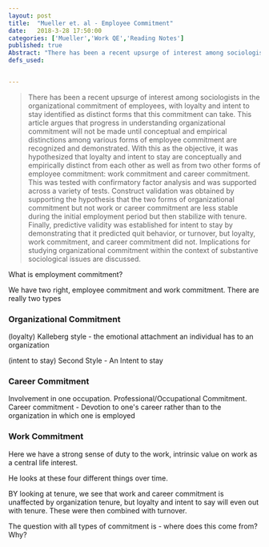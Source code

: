 ```yaml
---
layout: post
title:  "Mueller et. al - Employee Commitment"
date:   2018-3-28 17:50:00
categories: ['Mueller','Work QE','Reading Notes']
published: true
Abstract: "There has been a recent upsurge of interest among sociologists in the organizational commitment of employees, with loyalty and intent to stay identified as distinct forms that this commitment can take. This article argues that progress in understanding organizational commitment will not be made until conceptual and empirical distinctions among various forms of employee commitment are recognized and demonstrated. With this as the objective, it was hypothesized that loyalty and intent to stay are conceptually and empirically distinct from each other as well as from two other forms of employee commitment: work commitment and career commitment. This was tested with confirmatory factor analysis and was supported across a variety of tests. Construct validation was obtained by supporting the hypothesis that the two forms of organizational commitment but not work or career commitment are less stable during the initial employment period but then stabilize with tenure. Finally, predictive validity was established for intent to stay by demonstrating that it predicted quit behavior, or turnover, but loyalty, work commitment, and career commitment did not. Implications for studying organizational commitment within the context of substantive sociological issues are discussed."
defs_used:


---
```


>There has been a recent upsurge of interest among sociologists in the organizational commitment of employees, with loyalty and intent to stay identified as distinct forms that this commitment can take. This article argues that progress in understanding organizational commitment will not be made until conceptual and empirical distinctions among various forms of employee commitment are recognized and demonstrated. With this as the objective, it was hypothesized that loyalty and intent to stay are conceptually and empirically distinct from each other as well as from two other forms of employee commitment: work commitment and career commitment. This was tested with confirmatory factor analysis and was supported across a variety of tests. Construct validation was obtained by supporting the hypothesis that the two forms of organizational commitment but not work or career commitment are less stable during the initial employment period but then stabilize with tenure. Finally, predictive validity was established for intent to stay by demonstrating that it predicted quit behavior, or turnover, but loyalty, work commitment, and career commitment did not. Implications for studying organizational commitment within the context of substantive sociological issues are discussed.

What is employment commitment?

We have two right, employee commitment and work commitment. There are really two types

### Organizational Commitment
(loyalty) Kalleberg style - the emotional attachment an individual has to an organization

(intent to stay) Second Style - An Intent to stay

### Career Commitment
Involvement in one occupation.  Professional/Occupational Commitment.
Career commitment - Devotion to one's career rather than to the organization in which one is employed

### Work Commitment
Here we have a strong sense of duty to the work, intrinsic value on work as a central life interest.

He looks at these four different things over time.

BY looking at tenure, we see that work and career commitment is unaffected by organization tenure, but loyalty and intent to say will even out with tenure. These were then combined with turnover.

The question with all types of commitment is - where does this come from? Why? 
